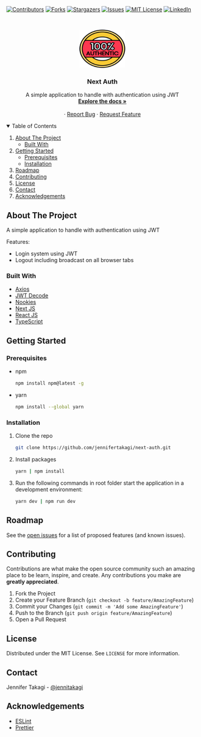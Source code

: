 <!-- Inspired by https://github.com/jennifertakagi/REPO_NAME -->

<!-- PROJECT SHIELDS -->
[![Contributors][contributors-shield]][contributors-url]
[![Forks][forks-shield]][forks-url]
[![Stargazers][stars-shield]][stars-url]
[![Issues][issues-shield]][issues-url]
[![MIT License][license-shield]][license-url]
[![LinkedIn][linkedin-shield]][linkedin-url]

<!-- PROJECT LOGO -->
<br />
<p align="center">
  <a href="https://github.com/jennifertakagi/next-auth">
    <img src="docs/logo.png" alt="Logo" width="120" height="100">
  </a>

  <h3 align="center">Next Auth</h3>

  <p align="center">
    A simple application to handle with authentication using JWT
    <br />
    <a href="https://github.com/jennifertakagi/next-auth"><strong>Explore the docs »</strong></a>
    <br />
    <br />
    ·
    <a href="https://github.com/jennifertakagi/next-auth/issues">Report Bug</a>
    ·
    <a href="https://github.com/jennifertakagi/next-auth/issues">Request Feature</a>
  </p>
</p>



<!-- TABLE OF CONTENTS -->
<details open="open">
  <summary>Table of Contents</summary>
  <ol>
    <li>
      <a href="#about-the-project">About The Project</a>
      <ul>
        <li><a href="#built-with">Built With</a></li>
      </ul>
    </li>
    <li>
      <a href="#getting-started">Getting Started</a>
      <ul>
        <li><a href="#prerequisites">Prerequisites</a></li>
        <li><a href="#installation">Installation</a></li>
      </ul>
    </li>
    <li><a href="#roadmap">Roadmap</a></li>
    <li><a href="#contributing">Contributing</a></li>
    <li><a href="#license">License</a></li>
    <li><a href="#contact">Contact</a></li>
    <li><a href="#acknowledgements">Acknowledgements</a></li>
  </ol>
</details>



<!-- ABOUT THE PROJECT -->
## About The Project

A simple application to handle with authentication using JWT

Features:
* Login system using JWT
* Logout including broadcast on all browser tabs


### Built With

* [Axios](https://github.com/axios/axios)
* [JWT Decode](https://jwt.io/)
* [Nookies](https://github.com/maticzav/nookies)
* [Next JS](https://nextjs.org/)
* [React JS](hhttps://reactjs.org/)
* [TypeScript](typescriptlang.org/)


<!-- GETTING STARTED -->
## Getting Started

### Prerequisites

* npm
  ```sh
  npm install npm@latest -g
  ```

* yarn
  ```sh
  npm install --global yarn
  ```

### Installation

1. Clone the repo
   ```sh
   git clone https://github.com/jennifertakagi/next-auth.git
   ```
3. Install packages
   ```sh
   yarn | npm install
   ```
3. Run the following commands in root folder start the application in a development environment:
   ```sh
   yarn dev | npm run dev
   ```

<!-- ROADMAP -->
## Roadmap

See the [open issues](https://github.com/jennifertakagi/next-auth/issues) for a list of proposed features (and known issues).



<!-- CONTRIBUTING -->
## Contributing

Contributions are what make the open source community such an amazing place to be learn, inspire, and create. Any contributions you make are **greatly appreciated**.

1. Fork the Project
2. Create your Feature Branch (`git checkout -b feature/AmazingFeature`)
3. Commit your Changes (`git commit -m 'Add some AmazingFeature'`)
4. Push to the Branch (`git push origin feature/AmazingFeature`)
5. Open a Pull Request



<!-- LICENSE -->
## License

Distributed under the MIT License. See `LICENSE` for more information.



<!-- CONTACT -->
## Contact

Jennifer Takagi - [@jennitakagi](https://twitter.com/jennitakagi)



<!-- ACKNOWLEDGEMENTS -->
## Acknowledgements
* [ESLint](https://eslint.org/)
* [Prettier](https://prettier.io/)



<!-- MARKDOWN LINKS & IMAGES -->
<!-- https://www.markdownguide.org/basic-syntax/#reference-style-links -->
[contributors-shield]: https://img.shields.io/github/contributors/jennifertakagi/next-auth.svg?style=for-the-badge
[contributors-url]: https://github.com/jennifertakagi/next-auth/graphs/contributors
[forks-shield]: https://img.shields.io/github/forks/jennifertakagi/next-auth.svg?style=for-the-badge
[forks-url]: https://github.com/jennifertakagi/next-auth/network/members
[stars-shield]: https://img.shields.io/github/stars/jennifertakagi/next-auth.svg?style=for-the-badge
[stars-url]: https://github.com/jennifertakagi/next-auth/stargazers
[issues-shield]: https://img.shields.io/github/issues/jennifertakagi/next-auth.svg?style=for-the-badge
[issues-url]: https://github.com/jennifertakagi/next-auth/issues
[license-shield]: https://img.shields.io/github/license/jennifertakagi/next-auth.svg?style=for-the-badge
[license-url]: https://github.com/jennifertakagi/next-auth/blob/master/LICENSE.txt
[linkedin-shield]: https://img.shields.io/badge/-LinkedIn-black.svg?style=for-the-badge&logo=linkedin&colorB=555
[linkedin-url]: https://linkedin.com/in/jennifertakagi

